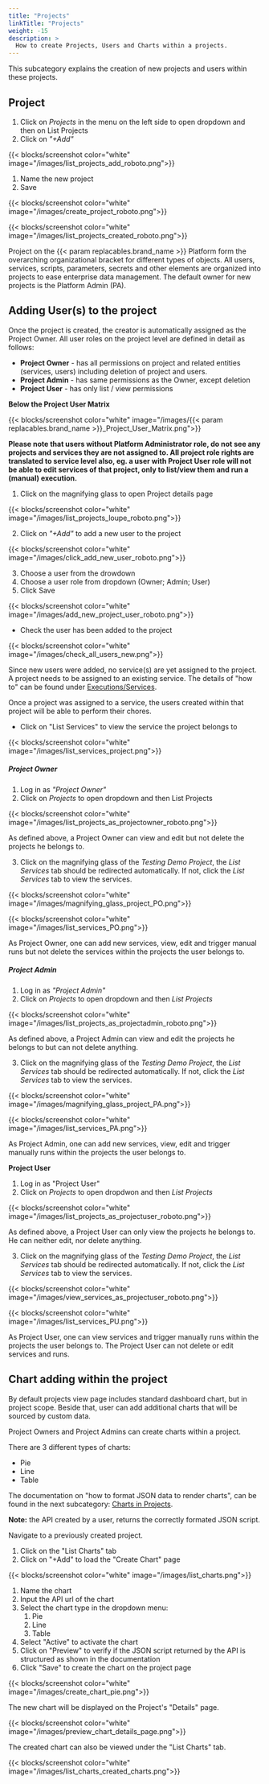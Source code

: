 ```yaml
---
title: "Projects"
linkTitle: "Projects"
weight: -15
description: >
  How to create Projects, Users and Charts within a projects.
---
```


This subcategory explains the creation of new projects and users within these projects.

## Project 

1. Click on *Projects* in the menu on the left side to open dropdown and then on List Projects
2. Click on *"+Add"*

{{< blocks/screenshot color="white" image="/images/list_projects_add_roboto.png">}}

1. Name the new project
2. Save

{{< blocks/screenshot color="white" image="/images/create_project_roboto.png">}}

{{< blocks/screenshot color="white" image="/images/list_projects_created_roboto.png">}}

Project on the {{< param replacables.brand_name  >}} Platform form the overarching organizational bracket for different types of objects. All users, services, scripts, parameters, secrets and other elements are organized into projects to ease enterprise data management. The default owner for new projects is the Platform Admin (PA).  

## Adding User(s) to the project

Once the project is created, the creator is automatically assigned as the Project Owner. All user roles on the project level are defined in detail as follows:

- **Project Owner** -  has all permissions on project and related entities (services, users) including deletion of project and users.
- **Project Admin** - has same permissions as the Owner, except deletion
- **Project User** - has only list / view permissions

**Below the Project User Matrix**

{{< blocks/screenshot color="white" image="/images/{{< param replacables.brand_name  >}}_Project_User_Matrix.png">}}

**Please note that users without Platform Administrator role, do not see any projects and services they are not assigned to. All project role rights are translated to service level also, eg. a user with Project User role will not be able to edit services of that project, only to list/view them and run a (manual) execution.**

1. Click on the magnifying glass to open Project details page


{{< blocks/screenshot color="white" image="/images/list_projects_loupe_roboto.png">}}


2. Click on *"+Add"* to add a new user to the project

{{< blocks/screenshot color="white" image="/images/click_add_new_user_roboto.png">}}



3. Choose a user from the drowdown 
4. Choose a user role from dropdown (Owner; Admin; User)
5. Click Save

{{< blocks/screenshot color="white" image="/images/add_new_project_user_roboto.png">}}


- Check the user has been added to the project

{{< blocks/screenshot color="white" image="/images/check_all_users_new.png">}}

Since new users were added, no service(s) are yet assigned to the project. A project needs to be assigned to an existing service. The details of "how to" can be found under [Executions/Services](/docs/user-guide/executions_services "Executions-Services").

Once a project was assigned to a service, the users created within that project will be able to perform their chores.

- Click on "List Services" to view the service the project belongs to

{{< blocks/screenshot color="white" image="/images/list_services_project.png">}}

##### Project Owner

1. Log in as *"Project Owner"*
2. Click on *Projects* to open dropdown and then List Projects

{{< blocks/screenshot color="white" image="/images/list_projects_as_projectowner_roboto.png">}}

As defined above, a Project Owner can  view and edit but not delete the projects he belongs to.

3. Click on the magnifying glass of the *Testing Demo Project*, the *List Services* tab should be redirected automatically. If not, click the *List Services* tab to view the services.

{{< blocks/screenshot color="white" image="/images/magnifying_glass_project_PO.png">}}

{{< blocks/screenshot color="white" image="/images/list_services_PO.png">}}

As Project Owner, one can add new services, view, edit and trigger manual runs but not delete the services within the projects the user belongs to.

##### Project Admin

1. Log in as *"Project Admin"*
2. Click on *Projects* to open dropdown and then *List Projects*

{{< blocks/screenshot color="white" image="/images/list_projects_as_projectadmin_roboto.png">}}

As defined above, a Project Admin can  view and edit the projects he belongs to but can not delete anything.

3. Click on the magnifying glass of the *Testing Demo Project*, the *List Services* tab should be redirected automatically. If not, click the *List Services* tab to view the services.

{{< blocks/screenshot color="white" image="/images/magnifying_glass_project_PA.png">}}

{{< blocks/screenshot color="white" image="/images/list_services_PA.png">}}

As Project Admin, one can add new services, view, edit and trigger manually runs within the projects the user belongs to.

**Project User**

1. Log in as "Project User"
2. Click on *Projects* to open dropdwon and then *List Projects*

{{< blocks/screenshot color="white" image="/images/list_projects_as_projectuser_roboto.png">}}

As defined above, a Project User can only view the projects he belongs to. He can neither edit, nor delete anything. 

3. Click on the magnifying glass of the *Testing Demo Project*, the *List Services* tab should be redirected automatically. If not, click the *List Services* tab to view the services.

{{< blocks/screenshot color="white" image="/images/view_services_as_projectuser_roboto.png">}}

{{< blocks/screenshot color="white" image="/images/list_services_PU.png">}}

As Project User, one can view services and trigger manually runs within the projects the user belongs to. The Project User can not delete or edit services and runs.

## Chart adding within the project

By default projects view page includes standard dashboard chart, but in project scope. Beside that, user can add additional charts that will be sourced by custom data.

Project Owners and Project Admins can create charts within a project. 

There are 3 different types of charts:

* Pie
* Line
* Table

The documentation on "how to format JSON data to render charts", can be found in the next subcategory: [Charts in Projects](/docs/user-guide/charts_in_projects/ "Charts in Projects").

**Note:** the API created by a user, returns the correctly formated JSON script.

Navigate to a previously created project.

1. Click on the "List Charts" tab 
2. Click on "+Add" to load the "Create Chart" page

{{< blocks/screenshot color="white" image="/images/list_charts.png">}}

1. Name the chart
2. Input the API url of the chart
3. Select the chart type in the dropdown menu:
   1. Pie
   2. Line
   3. Table
4. Select "Active" to activate the chart 
5. Click on "Preview" to verify if the JSON script returned by the API is structured as shown in the documentation
6. Click "Save" to create the chart on the project page

{{< blocks/screenshot color="white" image="/images/create_chart_pie.png">}}

The new chart will be displayed on the Project's "Details" page.

{{< blocks/screenshot color="white" image="/images/preview_chart_details_page.png">}}

The created chart can also be viewed under the "List Charts" tab.

{{< blocks/screenshot color="white" image="/images/list_charts_created_charts.png">}}
